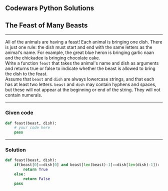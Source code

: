 
Codewars Python Solutions
---
## The Feast of Many Beasts <br>
---
All of the animals are having a feast! Each animal is bringing one dish. There is just one rule: the dish must start and end with the same letters as the animal's name. For example, the great blue heron is bringing garlic naan and the chickadee is bringing chocolate cake.
<br />
Write a function ```feast``` that takes the animal's name and dish as arguments and returns true or false to indicate whether the beast is allowed to bring the dish to the feast.
<br />
Assume that ```beast``` and ```dish``` are always lowercase strings, and that each has at least two letters. ```beast``` and ```dish``` may contain hyphens and spaces, but these will not appear at the beginning or end of the string. They will not contain numerals.

---
### Given code
```python
def feast(beast, dish):
    # your code here
    pass
```
---
### Solution
```python
def feast(beast, dish):
    if(beast[0]==dish[0] and beast[len(beast)-1]==dish[len(dish)-1]):
        return True
    else: 
        return False
    pass
```
